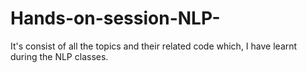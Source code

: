 # Hands-on-session-NLP-
It's consist of all the topics and their related code which, I have learnt during the NLP classes.

